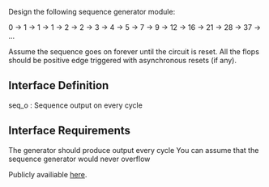 Design the following sequence generator module:

0 → 1 → 1 → 1 → 2 → 2 → 3 → 4 → 5 → 7 → 9 → 12 → 16 → 21 → 28 → 37 → ...

Assume the sequence goes on forever until the circuit is reset. All the flops should be positive edge triggered with asynchronous resets (if any).

## Interface Definition
seq_o : Sequence output on every cycle
## Interface Requirements
The generator should produce output every cycle
You can assume that the sequence generator would never overflow

Publicly availiable [here](https://quicksilicon.in/course/rtl-design/module/sequence-generator).
